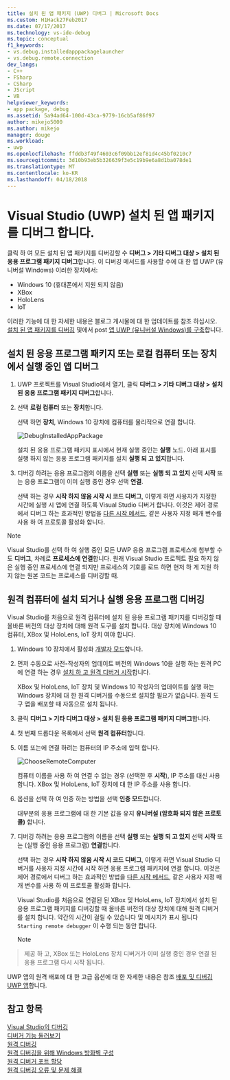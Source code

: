 ```yaml
---
title: 설치 된 앱 패키지 (UWP) 디버그 | Microsoft Docs
ms.custom: H1Hack27Feb2017
ms.date: 07/17/2017
ms.technology: vs-ide-debug
ms.topic: conceptual
f1_keywords:
- vs.debug.installedapppackagelauncher
- vs.debug.remote.connection
dev_langs:
- C++
- FSharp
- CSharp
- JScript
- VB
helpviewer_keywords:
- app package, debug
ms.assetid: 5a94ad64-100d-43ca-9779-16cb5af86f97
author: mikejo5000
ms.author: mikejo
manager: douge
ms.workload:
- uwp
ms.openlocfilehash: ffddb3f49f4603c6f09bb12ef81d4c45bf0210c7
ms.sourcegitcommit: 3d10b93eb5b326639f3e5c19b9e6a8d1ba078de1
ms.translationtype: MT
ms.contentlocale: ko-KR
ms.lasthandoff: 04/18/2018
---
```

# <a name="debug-an-installed-app-package-in-visual-studio-uwp"></a>Visual Studio (UWP) 설치 된 앱 패키지를 디버그 합니다.

클릭 하 여 모든 설치 된 앱 패키지를 디버깅할 수 **디버그 > 기타 디버그 대상 > 설치 된 응용 프로그램 패키지 디버그**합니다. 이 디버깅 메서드를 사용할 수에 대 한 앱 UWP (유니버설 Windows) 이러한 장치에서:

* Windows 10 (휴대폰에서 지원 되지 않음)
* XBox
* HoloLens
* IoT

이러한 기능에 대 한 자세한 내용은 블로그 게시물에 대 한 업데이트를 참조 하십시오. [설치 된 앱 패키지를 디버깅](https://blogs.msdn.microsoft.com/visualstudioalm/2016/03/30/updates-for-debugging-installed-app-packages-in-visual-studio-2015-update-2/) 및에서 post [앱 UWP (유니버설 Windows)를 구축](https://blogs.msdn.microsoft.com/visualstudio/2016/08/02/universal-windows-apps-targeting-windows-10-anniversary-sdk/)합니다.

## <a name="debug-an-installed-app-package-or-running-app-on-a-local-machine-or-device"></a>설치 된 응용 프로그램 패키지 또는 로컬 컴퓨터 또는 장치에서 실행 중인 앱 디버그

1. UWP 프로젝트를 Visual Studio에서 열기, 클릭 **디버그 > 기타 디버그 대상 > 설치 된 응용 프로그램 패키지 디버그**합니다.

2. 선택 **로컬 컴퓨터** 또는 **장치**합니다.

     선택 하면 **장치**, Windows 10 장치에 컴퓨터를 물리적으로 연결 합니다.

     ![DebugInstalledAppPackage](../debugger/media/debug-installed-app-pkg.png "DebugInstalledAppPackage")

     설치 된 응용 프로그램 패키지 표시에서 현재 실행 중인는 **실행** 노드. 아래 표시를 실행 하지 않는 응용 프로그램 패키지를 설치 **실행 되 고 있지**합니다.

3. 디버깅 하려는 응용 프로그램의 이름을 선택 **실행** 또는 **실행 되 고 있지** 선택 **시작** 또는 응용 프로그램이 이미 실행 중인 경우 선택 **연결**.

     선택 하는 경우 **시작 하지 않음 시작 시 코드 디버그**, 이렇게 하면 사용자가 지정한 시간에 실행 시 앱에 연결 하도록 Visual Studio 디버거 합니다. 이것은 제어 경로에서 디버그 하는 효과적인 방법을 [다른 시작 메서드](/windows/uwp/xbox-apps/automate-launching-uwp-apps), 같은 사용자 지정 매개 변수를 사용 하 여 프로토콜 활성화 합니다.

> [!NOTE]
> Visual Studio를 선택 하 여 실행 중인 모든 UWP 응용 프로그램 프로세스에 첨부할 수도 **디버그**, 차례로 **프로세스에 연결**합니다. 원래 Visual Studio 프로젝트 필요 하지 않은 실행 중인 프로세스에 연결 되지만 프로세스의 기호를 로드 하면 현저 하 게 지원 하지 않는 원본 코드는 프로세스를 디버깅할 때.
  
## <a name="remote"></a> 원격 컴퓨터에 설치 되거나 실행 응용 프로그램 디버깅 

Visual Studio를 처음으로 원격 컴퓨터에 설치 된 응용 프로그램 패키지를 디버깅할 때 올바른 버전의 대상 장치에 대해 원격 도구를 설치 합니다. 대상 장치에 Windows 10 컴퓨터, XBox 및 HoloLens, IoT 장치 여야 합니다.

1. Windows 10 장치에서 활성화 [개발자 모드](/windows/uwp/get-started/enable-your-device-for-development)합니다.

2. 먼저 수동으로 사전-작성자의 업데이트 버전의 Windows 10을 실행 하는 원격 PC에 연결 하는 경우 [설치 하 고 원격 디버거 시작](../debugger/remote-debugging.md)합니다.

     XBox 및 HoloLens, IoT 장치 및 Windows 10 작성자의 업데이트를 실행 하는 Windows 장치에 대 한 원격 디버거를 수동으로 설치할 필요가 없습니다. 원격 도구 앱을 배포할 때 자동으로 설치 됩니다.

3. 클릭 **디버그 > 기타 디버그 대상 > 설치 된 응용 프로그램 패키지 디버그**합니다.

4. 첫 번째 드롭다운 목록에서 선택 **원격 컴퓨터**합니다.

5. 이름 또는에 연결 하려는 컴퓨터의 IP 주소에 입력 합니다.

     ![ChooseRemoteComputer](../debugger/media/debug-remote-app-pkg.png "ChooseRemoteComputer")

     컴퓨터 이름을 사용 하 여 연결 수 없는 경우 (선택한 후 **시작**), IP 주소를 대신 사용 합니다. XBox 및 HoloLens, IoT 장치에 대 한 IP 주소를 사용 합니다.

5. 옵션을 선택 하 여 인증 하는 방법을 선택 **인증 모드**합니다.

    대부분의 응용 프로그램에 대 한 기본 값을 유지 **유니버설 (암호화 되지 않은 프로토콜)** 합니다.

6. 디버깅 하려는 응용 프로그램의 이름을 선택 **실행** 또는 **실행 되 고 있지** 선택 **시작** 또는 (실행 중인 응용 프로그램) **연결**합니다.

     선택 하는 경우 **시작 하지 않음 시작 시 코드 디버그**, 이렇게 하면 Visual Studio 디버거를 사용자 지정 시간에 시작 하면 응용 프로그램 패키지에 연결 합니다. 이것은 제어 경로에서 디버그 하는 효과적인 방법을 [다른 시작 메서드](/windows/uwp/xbox-apps/automate-launching-uwp-apps), 같은 사용자 지정 매개 변수를 사용 하 여 프로토콜 활성화 합니다.

     Visual Studio를 처음으로 연결된 된 XBox 및 HoloLens, IoT 장치에서 설치 된 응용 프로그램 패키지를 디버깅할 때 올바른 버전의 대상 장치에 대해 원격 디버거를 설치 합니다. 약간의 시간이 걸릴 수 있습니다 및 메시지가 표시 됩니다 ``Starting remote debugger`` 이 수행 되는 동안 합니다.

     > [!NOTE]
> 제공 하 고, XBox 또는 HoloLens 장치 디버거가 이미 실행 중인 경우 연결 된 응용 프로그램 다시 시작 됩니다.

UWP 앱의 원격 배포에 대 한 고급 옵션에 대 한 자세한 내용은 참조 [배포 및 디버깅 UWP 앱](/windows/uwp/debug-test-perf/deploying-and-debugging-uwp-apps.md#advanced-remote-deployment-options)합니다. 
  
## <a name="see-also"></a>참고 항목  
 [Visual Studio의 디버깅](../debugger/index.md)  
 [디버거 기능 둘러보기](../debugger/debugger-feature-tour.md)  
 [원격 디버깅](../debugger/remote-debugging.md)  
 [원격 디버깅을 위해 Windows 방화벽 구성](../debugger/configure-the-windows-firewall-for-remote-debugging.md)  
 [원격 디버거 포트 할당](../debugger/remote-debugger-port-assignments.md)  
 [원격 디버깅 오류 및 문제 해결](../debugger/remote-debugging-errors-and-troubleshooting.md)